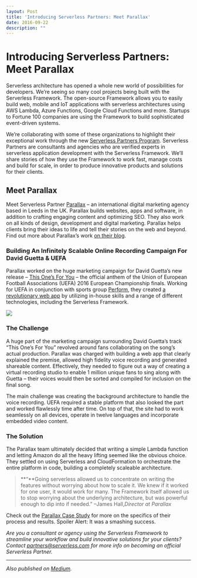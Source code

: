 ```yaml
---
layout: Post
title: 'Introducing Serverless Partners: Meet Parallax'
date: 2016-09-22
description: ""
---
```



# Introducing Serverless Partners: Meet Parallax   

Serverless architecture has opened a whole new world of possibilities for developers. We’re seeing so many cool projects being built with the Serverless Framework. The open-source Framework allows you to easily build web, mobile and IoT applications with serverless architectures using AWS Lambda, Azure Functions, Google Cloud Functions and more. Startups to Fortune 100 companies are using the Framework to build sophisticated event-driven systems.

We’re collaborating with some of these organizations to highlight their exceptional work through the new [Serverless Partners Program](https://serverless.com/partners/?utm_source=Blog&utm_medium=Post&utm_campaign=Parallax%20Partners). Serverless Partners are consultants and agencies who are verified experts in serverless application development with the Serverless Framework. We’ll share stories of how they use the Framework to work fast, manage costs and build for scale, in order to produce innovative products and solutions for their clients. 

## **Meet Parallax**

Meet Serverless Partner [Parallax](https://parall.ax/) – an international digital marketing agency based in Leeds in the UK. Parallax builds websites, apps and software, in addition to crafting engaging content and optimizing SEO. They also work on all kinds of design, development and digital marketing. Parallax helps clients bring their ideas to life and tell their stories on the web and beyond. Find out more about Parallax’s work [on their blog](https://parall.ax/blog).

### Building An Infinitely Scalable Online Recording Campaign For David Guetta & UEFA

Parallax worked on the huge marketing campaign for David Guetta’s new release – [This One’s For You](https://thisonesforyou.com/) – the official anthem of the Union of European Football Associations (UEFA) 2016 European Championship finals. Working for UEFA in conjunction with sports group [Perform](http://www.performgroup.com/), they created [a revolutionary web app](https://thisonesforyou.com/) by utilizing in-house skills and a range of different technologies, including the Serverless Framework.

![](http://blog.serverless.com/wp-content/uploads/2016/09/Social-4.jpg)

### The Challenge

A huge part of the marketing campaign surrounding David Guetta’s track “This One’s For You” revolved around fans collaborating on the song’s actual production. Parallax was charged with building a web app that clearly explained the premise, allowed high fidelity voice recording and generated shareable content. Effectively, they needed to figure out a way of creating a virtual recording studio to enable 1 million unique fans to sing along with Guetta – their voices would then be sorted and compiled for inclusion on the final song.

The main challenge was creating the background architecture to handle the voice recording. UEFA required a stable platform that also looked the part and worked flawlessly time after time. On top of that, the site had to work seamlessly on all devices, operate in twelve languages and incorporate embedded video content.

### The Solution

The Parallax team ultimately decided that writing a simple Lambda function and letting Amazon do all the heavy lifting seemed like the obvious choice. They settled on using Serverless and CloudFormation to orchestrate the entire platform in code, building a completely scaleable architecture.

> **“**Going serverless allowed us to concentrate on writing the features without worrying about how to scale it. We knew if it worked for one user, it would work for many. The Framework itself allowed us to stop worrying about the underlying architecture, but was powerful enough to dip into if needed.” –James Hall,_Director at Parallax_

Check out the [Parallax Case Study](https://serverless.com/learn/scaling-to-millions-of-requests/?utm_source=Blog&utm_medium=Post&utm_campaign=Parallax%20Case%20Study) for more on the specifics of their process and results. Spoiler Alert: It was a smashing success.

_Are you a consultant or agency using the Serverless Framework to streamline your workflow and build innovative solutions for your clients? Contact partners@serverless.com for more info on becoming an official Serverless Partner._

* * *

_Also published on [Medium](https://medium.com/@serverlessinc/introducing-serverless-partners-meet-parallax-fced8265d77d)._
